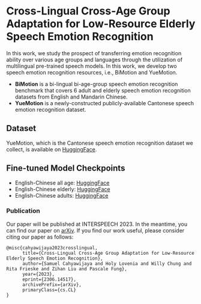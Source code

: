# Cross-Lingual Cross-Age Group Adaptation for Low-Resource Elderly Speech Emotion Recognition

In this work, we study the prospect of transferring emotion recognition ability over various age groups and languages through the utilization of multilingual pre-trained speech models. In this work, we develop two speech emotion recognition resources, i.e., BiMotion and YueMotion. 
- **BiMotion** is a bi-lingual bi-age-group speech emotion recognition benchmark that covers 6 adult and elderly speech emotion recognition datasets from English and Mandarin Chinese.
- **YueMotion** is a newly-constructed publicly-available Cantonese speech emotion recognition dataset.

## Dataset

YueMotion, which is the Cantonese speech emotion recognition dataset we collect, is available on [HuggingFace](https://huggingface.co/datasets/CAiRE/YueMotion).

## Fine-tuned Model Checkpoints

- English-Chinese all age: [HuggingFace](https://huggingface.co/CAiRE/SER-wav2vec2-large-xlsr-53-eng-zho-all-age)
- English-Chinese elderly: [HuggingFace](https://huggingface.co/CAiRE/SER-wav2vec2-large-xlsr-53-eng-zho-elderly)
- English-Chinese adults: [HuggingFace](https://huggingface.co/CAiRE/SER-wav2vec2-large-xlsr-53-eng-zho-adults)

### Publication

Our paper will be published at INTERSPEECH 2023. In the meantime, you can find our paper on [arXiv](https://arxiv.org/abs/2306.14517).
If you find our work useful, please consider citing our paper as follows:

```
@misc{cahyawijaya2023crosslingual,
      title={Cross-Lingual Cross-Age Group Adaptation for Low-Resource Elderly Speech Emotion Recognition}, 
      author={Samuel Cahyawijaya and Holy Lovenia and Willy Chung and Rita Frieske and Zihan Liu and Pascale Fung},
      year={2023},
      eprint={2306.14517},
      archivePrefix={arXiv},
      primaryClass={cs.CL}
}
```
